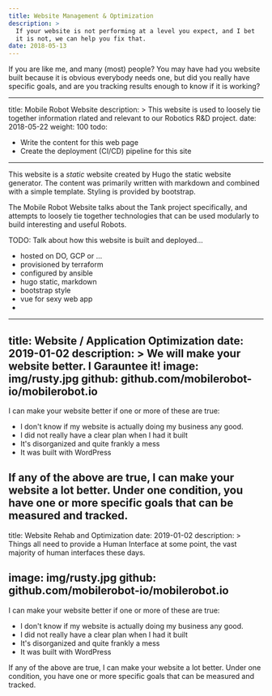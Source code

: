 ```yaml
---
title: Website Management & Optimization
description: >
  If your website is not performing at a level you expect, and I bet
  it is not, we can help you fix that.
date: 2018-05-13
---
```


If you are like me, and many (most) people? You may have had you
website built because it is obvious everybody needs one, but did you
really have specific goals, and are you tracking results enough to
know if it is working?
<!--more-->
---
title: Mobile Robot Website
description: >
  This website is used to loosely tie together information rlated and
  relevant to our Robotics R&D project.
date: 2018-05-22
weight: 100
todo:
  - Write the content for this web page
  - Create the deployment (CI/CD) pipeline for this site
---

This website is a _static_ website created by Hugo the static website
generator.  The content was primarily written with markdown and
combined with a simple template.  Styling is provided by bootstrap.
<!--more-->

The Mobile Robot Website talks about the Tank project specifically,
and attempts to loosely tie together technologies that can be used
modularly to build interesting and useful Robots.

TODO: Talk about how this website is built and deployed...

- hosted on DO, GCP or ... 
- provisioned by terraform
- configured by ansible 
- hugo static, markdown
- bootstrap style
- vue for sexy web app
-

---
title: Website / Application Optimization
date: 2019-01-02
description: >
  We will make your website better.  I Garauntee it!
image: img/rusty.jpg
github: github.com/mobilerobot-io/mobilerobot.io
---

I can make your website better if one or more of these are true:

- I don't know if my website is actually doing my business any good.
- I did not really have a clear plan when I had it built
- It's disorganized and quite frankly a mess
- It was built with WordPress

If any of the above are true, I can make your website a lot better.
Under one condition, you have one or more specific goals that can be
measured and tracked.
---
title: Website Rehab and Optimization
date: 2019-01-02
description: >
  Things all need to provide a Human Interface at some point, the vast
  majority of human interfaces these days.

image: img/rusty.jpg
github: github.com/mobilerobot-io/mobilerobot.io
---

I can make your website better if one or more of these are true:

- I don't know if my website is actually doing my business any good.
- I did not really have a clear plan when I had it built
- It's disorganized and quite frankly a mess
- It was built with WordPress

If any of the above are true, I can make your website a lot better.
Under one condition, you have one or more specific goals that can be
measured and tracked.
